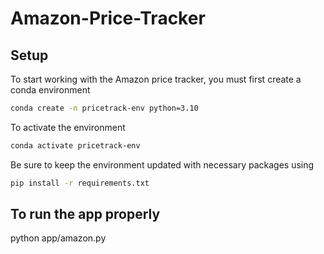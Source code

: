 # Amazon-Price-Tracker

## Setup

To start working with the Amazon price tracker, you must first create a conda environment
```sh
conda create -n pricetrack-env python=3.10
```

To activate the environment
```sh
conda activate pricetrack-env
```

Be sure to keep the environment updated with necessary packages using
```sh
pip install -r requirements.txt
```
## To run the app properly
python app/amazon.py

